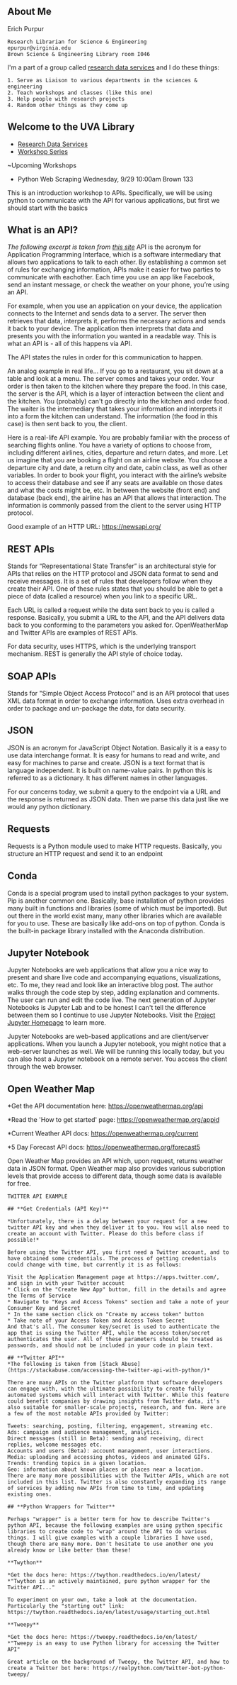 ## **About Me**

Erich Purpur

    Research Librarian for Science & Engineering
    epurpur@virginia.edu
    Brown Science & Engineering Library room I046


I'm a part of a group called [research data services](https://data.library.virginia.edu/) and I do these things:
    
    1. Serve as Liaison to various departments in the sciences & engineering
    2. Teach workshops and classes (like this one)
    3. Help people with research projects
    4. Random other things as they come up

## Welcome to the UVA Library
* [Research Data Services](https://data.library.virginia.edu/)
* [Workshop Series](https://data.library.virginia.edu/training/)

~Upcoming Workshops
  * Python Web Scraping                        Wednesday, 9/29   10:00am Brown 133




This is an introduction workshop to APIs. Specifically, we will be using python to communicate with the API for various applications, but first we should start with the basics

## **What is an API?**
*The following excerpt is taken from [this site](https://www.mulesoft.com/resources/api/what-is-an-api)*
API is the acronym for Application Programming Interface, which is a software intermediary that allows two applications to talk to each other. By establishing a common set of rules for exchanging information, APIs make it easier for two parties to communicate with eachother. Each time you use an app like Facebook, send an instant message, or check the weather on your phone, you’re using an API.

For example, when you use an application on your device, the application connects to the Internet and sends data to a server. The server then retrieves that data, interprets it, performs the necessary actions and sends it back to your device. The application then interprets that data and presents you with the information you wanted in a readable way. This is what an API is - all of this happens via API.

The API states the rules in order for this communication to happen. 

An analog example in real life...
If you go to a restaurant, you sit down at a table and look at a menu. The server comes and takes your order. Your order is then taken to the kitchen where they prepare the food. In this case, the server is the API, which is a layer of interaction between the client and the kitchen. You (probably) can't go directly into the kitchen and order food. The waiter is the intermediary that takes your information and interprets it into a form the kitchen can understand. The information (the food in this case) is then sent back to you, the client. 

Here is a real-life API example. You are probably familiar with the process of searching flights online. You have a variety of options to choose from, including different airlines, cities, departure and return dates, and more. Let us imagine that you are booking a flight on an airline website. You choose a departure city and date, a return city and date, cabin class, as well as other variables. In order to book your flight, you interact with the airline’s website to access their database and see if any seats are available on those dates and what the costs might be, etc. In between the website (front end) and database (back end), the airline has an API that allows that interaction. The information is commonly passed from the client to the server using HTTP protocol.


Good example of an HTTP URL: https://newsapi.org/


## **REST APIs**
Stands for “Representational State Transfer” is an architectural style for APIs that relies on the HTTP protocol and JSON data format to send and receive messages. It is a set of rules that developers follow when they create their API. One of these rules states that you should be able to get a piece of data (called a resource) when you link to a specific URL.

Each URL is called a request while the data sent back to you is called a response. Basically, you submit a URL to the API, and the API delivers data back to you conforming to the parameters you asked for. OpenWeatherMap and Twitter APIs are examples of REST APIs.

For data security, uses HTTPS, which is the underlying transport mechanism. REST is generally the API style of choice today.


## **SOAP APIs**
Stands for "Simple Object Access Protocol" and is an API protocol that uses XML data format in order to exchange information. Uses extra overhead in order to package and un-package the data, for data security.


## **JSON** 
JSON is an acronym for JavaScript Object Notation. Basically it is a easy to use data interchange format. It is easy for 
humans to read and write, and easy for machines to parse and create. JSON is a text format that is language independent. It 
is built on name-value pairs. In python this is referred to as a dictionary. It has different names in other languages.

For our concerns today, we submit a query to the endpoint via a URL and the response is returned as JSON data. Then we parse 
this data just like we would any python dictionary. 

## **Requests**
Requests is a Python module used to make HTTP requests. Basically, you structure an HTTP request and send it to an endpoint

## **Conda**
Conda is a special program used to install python packages to your system. Pip is another common one. Basically, base 
installation of python provides many built in functions and libraries (some of which must be imported). But out there in the 
world exist many, many other libraries which are available for you to use. These are basically like add-ons on top of 
python. Conda is the built-in package library installed with the Anaconda distribution. 

## **Jupyter Notebook**
Jupyter Notebooks are web applications that allow you a nice way to present and share live code and accompanying equations, 
visualizations, etc. To me, they read and look like an interactive blog post. The author walks through the code step by step, 
adding explanation and comments. The user can run and edit the code live. The next generation of Jupyter Notebooks is Jupyter 
Lab and to be honest I can't tell the difference between them so I continue to use Jupyter Notebooks. Visit the [Project 
Jupyter Homepage](https://jupyter.org/) to learn more.

Jupyter Notebooks are web-based applications and are client/server applications. When you launch a Jupyter notebook, you might 
notice that a web-server launches as well. We will be running this locally today, but you can also host a Jupyter notebook on 
a remote server. You access the client through the web browser.

## **Open Weather Map**

*Get the API documentation here: https://openweathermap.org/api

*Read the 'How to get started' page: https://openweathermap.org/appid

*Current Weather API docs: https://openweathermap.org/current

*5 Day Forecast API docs: https://openweathermap.org/forecast5

Open Weather Map provides an API which, upon request, returns weather data in JSON format. Open Weather map also provides
various subcription levels that provide access to different data, though some data is available for free. 


~~~~~~~~~~~~~~~~~~~~~~~~`
TWITTER API EXAMPLE

## **Get Credentials (API Key)**

*Unfortunately, there is a delay between your request for a new twitter API key and when they deliver it to you. You will also need to create an account with Twitter. Please do this before class if possible!*

Before using the Twitter API, you first need a Twitter account, and to have obtained some credentials. The process of getting credentials could change with time, but currently it is as follows:

Visit the Application Management page at https://apps.twitter.com/, and sign in with your Twitter account
* Click on the "Create New App" button, fill in the details and agree the Terms of Service
* Navigate to "Keys and Access Tokens" section and take a note of your Consumer Key and Secret
* In the same section click on "Create my access token" button
* Take note of your Access Token and Access Token Secret
And that's all. The consumer key/secret is used to authenticate the app that is using the Twitter API, while the access token/secret authenticates the user. All of these parameters should be treated as passwords, and should not be included in your code in plain text.

## **Twitter API**
*The following is taken from [Stack Abuse](https://stackabuse.com/accessing-the-twitter-api-with-python/)*

There are many APIs on the Twitter platform that software developers can engage with, with the ultimate possibility to create fully automated systems which will interact with Twitter. While this feature could benefit companies by drawing insights from Twitter data, it's also suitable for smaller-scale projects, research, and fun. Here are a few of the most notable APIs provided by Twitter:

Tweets: searching, posting, filtering, engagement, streaming etc.
Ads: campaign and audience management, analytics.
Direct messages (still in Beta): sending and receiving, direct replies, welcome messages etc.
Accounts and users (Beta): account management, user interactions.
Media: uploading and accessing photos, videos and animated GIFs.
Trends: trending topics in a given location.
Geo: information about known places or places near a location.
There are many more possibilities with the Twitter APIs, which are not included in this list. Twitter is also constantly expanding its range of services by adding new APIs from time to time, and updating existing ones.

## **Python Wrappers for Twitter**

Perhaps "wrapper" is a better term for how to describe Twitter's python API, because the following examples are using python specific libraries to create code to "wrap" around the API to do various things. I will give examples with a couple libraries I have used, though there are many more. Don't hesitate to use another one you already know or like better than these!

**Twython**

*Get the docs here: https://twython.readthedocs.io/en/latest/
*"Twython is an actively maintained, pure python wrapper for the Twitter API..."

To experiment on your own, take a look at the documentation. Particularly the "starting out" link: https://twython.readthedocs.io/en/latest/usage/starting_out.html

**Tweepy**

*Get the docs here: https://tweepy.readthedocs.io/en/latest/
*"Tweepy is an easy to use Python library for accessing the Twitter API"

Great article on the background of Tweepy, the Twitter API, and how to create a Twitter bot here: https://realpython.com/twitter-bot-python-tweepy/



